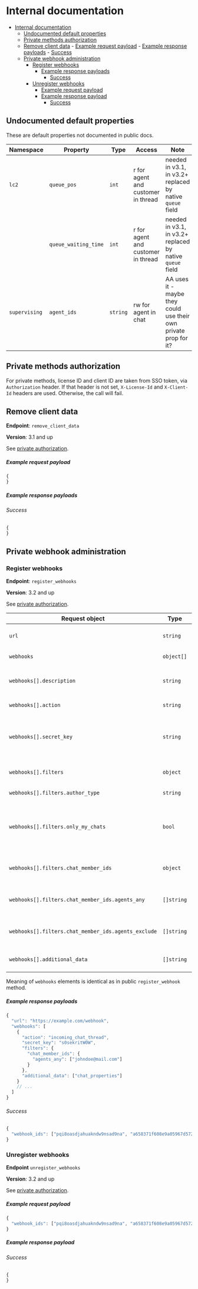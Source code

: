 # Internal documentation

- [Internal documentation](#internal-documentation)
  - [Undocumented default properties](#undocumented-default-properties)
  - [Private methods authorization](#private-methods-authorization)
  - [Remove client data](#remove-client-data)
        - [Example request payload](#example-request-payload)
        - [Example response payloads](#example-response-payloads)
          - [Success](#success)
  - [Private webhook administration](#private-webhook-administration)
    - [Register webhooks](#register-webhooks)
        - [Example response payloads](#example-response-payloads-1)
          - [Success](#success-1)
    - [Unregister webhooks](#unregister-webhooks)
        - [Example request payload](#example-request-payload-1)
        - [Example response payload](#example-response-payload)
          - [Success](#success-2)

## Undocumented default properties

These are default properties not documented in public docs.

| Namespace     | Property             | Type     | Access                             | Note                                                             |
| ------------- | -------------------- | -------- | ---------------------------------- | ---------------------------------------------------------------- |
| `lc2`         | `queue_pos`          | `int`    | r for agent and customer in thread | needed in v3.1, in v3.2+ replaced by native `queue` field        |
|               | `queue_waiting_time` | `int`    | r for agent and customer in thread | needed in v3.1, in v3.2+ replaced by native `queue` field        |
| `supervising` | `agent_ids`          | `string` | rw for agent in chat               | AA uses it - maybe they could use their own private prop for it? |

## Private methods authorization

For private methods, license ID and client ID are taken from SSO token, via `Authorization` header.  If that header is not set, `X-License-Id` and `X-Client-Id` headers are used.  Otherwise, the call will fail.


## Remove client data

**Endpoint**: `remove_client_data`

**Version**: 3.1 and up

See [private authorization](#private-methods-authorization).


##### Example request payload
```js
{
}
```

##### Example response payloads
###### Success
```js
{
}
```

## Private webhook administration

### Register webhooks

**Endpoint**: `register_webhooks`

**Version**: 3.2 and up

See [private authorization](#private-methods-authorization).

| Request object                                      | Type       | Required | Notes                                                                                    |
| --------------------------------------------------- | ---------- | -------- | ---------------------------------------------------------------------------------------- |
| `url`                                               | `string`   | Yes      | Single url for all registed webhooks                                                     |
| `webhooks`                                          | `object[]` | Yes      | Required to be non-empty                                                                 |
| `webhooks[].description`                            | `string`   | No       | Webhook description (max length is 255 chars)                                            |
| `webhooks[].action`                                 | `string`   | Yes      | Triggerring action                                                                       |
| `webhooks[].secret_key`                             | `string`   | Yes      | Secret sent in webhooks to verify webhook source (max length is 255 chars)               |
| `webhooks[].filters`                                | `object`   | No       | Filters to check if webhook should be triggered                                          |
| `webhooks[].filters.author_type`                    | `string`   | No       | Possible values: `customer`, `agent`                                                     |
| `webhooks[].filters.only_my_chats`                  | `bool`     | No       | Trigger webhooks only for chats with property `source.client_id` equal to my `client_id` |
| `webhooks[].filters.chat_member_ids`                | `object`   | No       | Only one filter (`agents_any` or `agents_exclude`) is allowed                            |
| `webhooks[].filters.chat_member_ids.agents_any`     | `[]string` | No       | If any specified agent is in chat, webhook will be triggered                             |
| `webhooks[].filters.chat_member_ids.agents_exclude` | `[]string` | No       | If any specified agent is in chat, webhook will not be triggered                         |
| `webhooks[].additional_data`                        | `[]string` | No       | Additional data that will arrive with webhook                                            |

Meaning of `webhooks` elements is identical as in public `register_webhook` method.

##### Example response payloads
```js
{
  "url": "https://example.com/webhook",
  "webhooks": [
    {
      "action": "incoming_chat_thread",
      "secret_key": "s0sekritW0W",
      "filters": {
        "chat_member_ids": {
          "agents_any": ["johndoe@mail.com"]
        }
      },
      "additional_data": ["chat_properties"]
    }
    // ...
  ]
}
```

###### Success

```js
{
  "webhook_ids": ["pqi8oasdjahuakndw9nsad9na", "a658371f608e9a05967d57256f100140"]
}
```

### Unregister webhooks

**Endpoint** `unregister_webhooks`

**Version**: 3.2 and up

See [private authorization](#private-methods-authorization).

##### Example request payload
```js
{
  "webhook_ids": ["pqi8oasdjahuakndw9nsad9na", "a658371f608e9a05967d57256f100140"]
}
```

##### Example response payload
###### Success
```js
{
}
```
